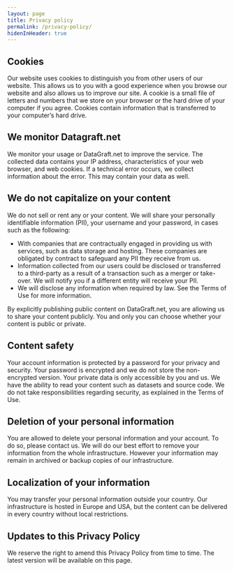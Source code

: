 ```yaml
---
layout: page
title: Privacy policy
permalink: /privacy-policy/
hidenInHeader: true
---
```


## Cookies

Our website uses cookies to distinguish you from other users of our website. This allows us to you with a good experience when you browse our website and also allows us to improve our site. A cookie is a small file of letters and numbers that we store on your browser or the hard drive of your computer if you agree. Cookies contain information that is transferred to your computer’s hard drive.

## We monitor Datagraft.net
	
We monitor your usage or DataGraft.net to improve the service. The collected data contains your IP address, characteristics of your web browser, and web cookies. If a technical error occurs, we collect information about the error. This may contain your data as well.

## We do not capitalize on your content

We do not sell or rent any or your content. We will share your personally identifiable information (PII), your username and your password, in cases such as the following:

 - With companies that are contractually engaged in providing us with services, such as data storage and hosting. These companies are obligated by contract to safeguard any PII they receive from us.
 - Information collected from our users could be disclosed or transferred to a third-party as a result of a transaction such as a merger or take-over. We will notify you if a different entity will receive your PII.
 - We will disclose any information when required by law. See the Terms of Use for more information.

By explicitly publishing public content on DataGraft.net, you are allowing us to share your content publicly. You and only you can choose whether your content is public or private.

## Content safety

Your account information is protected by a password for your privacy and security. Your password is encrypted and we do not store the non-encrypted version.
Your private data is only accessible by you and us. We have the ability to read your content such as datasets and source code. We do not take responsibilities regarding security, as explained in the Terms of Use.

## Deletion of your personal information

You are allowed to delete your personal information and your account. To do so, please contact us. We will do our best effort to remove your information from the whole infrastructure. However your information may remain in archived or backup copies of our infrastructure.

## Localization of your information

You may transfer your personal information outside your country. Our infrastructure is hosted in Europe and USA, but the content can be delivered in every country without local restrictions.

## Updates to this Privacy Policy
	
We reserve the right to amend this Privacy Policy from time to time. The latest version will be available on this page.


